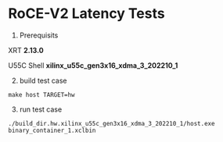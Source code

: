# RoCE-V2 Latency Tests 

1. Prerequisits

XRT **2.13.0**

U55C Shell **xilinx_u55c_gen3x16_xdma_3_202210_1**

2. build test case

```
make host TARGET=hw
```

3. run test case

```
./build_dir.hw.xilinx_u55c_gen3x16_xdma_3_202210_1/host.exe binary_container_1.xclbin
```